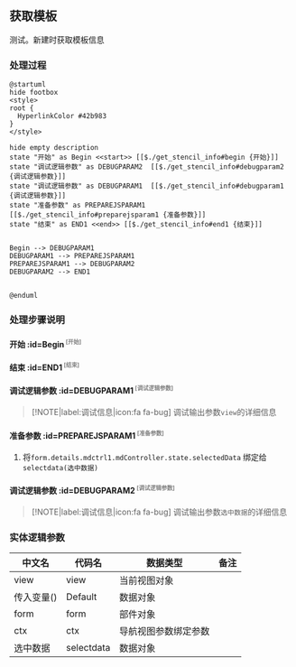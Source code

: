 ## 获取模板 <!-- {docsify-ignore-all} -->

   测试。新建时获取模板信息

### 处理过程

```plantuml
@startuml
hide footbox
<style>
root {
  HyperlinkColor #42b983
}
</style>

hide empty description
state "开始" as Begin <<start>> [[$./get_stencil_info#begin {开始}]]
state "调试逻辑参数" as DEBUGPARAM2  [[$./get_stencil_info#debugparam2 {调试逻辑参数}]]
state "调试逻辑参数" as DEBUGPARAM1  [[$./get_stencil_info#debugparam1 {调试逻辑参数}]]
state "准备参数" as PREPAREJSPARAM1  [[$./get_stencil_info#preparejsparam1 {准备参数}]]
state "结束" as END1 <<end>> [[$./get_stencil_info#end1 {结束}]]


Begin --> DEBUGPARAM1
DEBUGPARAM1 --> PREPAREJSPARAM1
PREPAREJSPARAM1 --> DEBUGPARAM2
DEBUGPARAM2 --> END1


@enduml
```


### 处理步骤说明

#### 开始 :id=Begin<sup class="footnote-symbol"> <font color=gray size=1>[开始]</font></sup>




#### 结束 :id=END1<sup class="footnote-symbol"> <font color=gray size=1>[结束]</font></sup>




#### 调试逻辑参数 :id=DEBUGPARAM1<sup class="footnote-symbol"> <font color=gray size=1>[调试逻辑参数]</font></sup>



> [!NOTE|label:调试信息|icon:fa fa-bug]
> 调试输出参数`view`的详细信息

#### 准备参数 :id=PREPAREJSPARAM1<sup class="footnote-symbol"> <font color=gray size=1>[准备参数]</font></sup>



1. 将`form.details.mdctrl1.mdController.state.selectedData` 绑定给  `selectdata(选中数据)`

#### 调试逻辑参数 :id=DEBUGPARAM2<sup class="footnote-symbol"> <font color=gray size=1>[调试逻辑参数]</font></sup>



> [!NOTE|label:调试信息|icon:fa fa-bug]
> 调试输出参数`选中数据`的详细信息



### 实体逻辑参数

|    中文名   |    代码名    |  数据类型      |备注 |
| --------| --------| --------  | --------   |
|view|view|当前视图对象||
|传入变量(<i class="fa fa-check"/></i>)|Default|数据对象||
|form|form|部件对象||
|ctx|ctx|导航视图参数绑定参数||
|选中数据|selectdata|数据对象||
